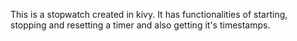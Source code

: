 This is a stopwatch created in kivy. It has functionalities of starting, stopping and resetting a timer and also getting it's timestamps.
